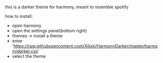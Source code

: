 this is a darker theme for harmony, meant to resemble spotify

how to install:

- open harmony
- open the settings panel(bottom right)
- themes -> install a theme
- enter 'https://raw.githubusercontent.com/Xilixir/HarmonyDarker/master/harmonydarker.css'
- select the theme
